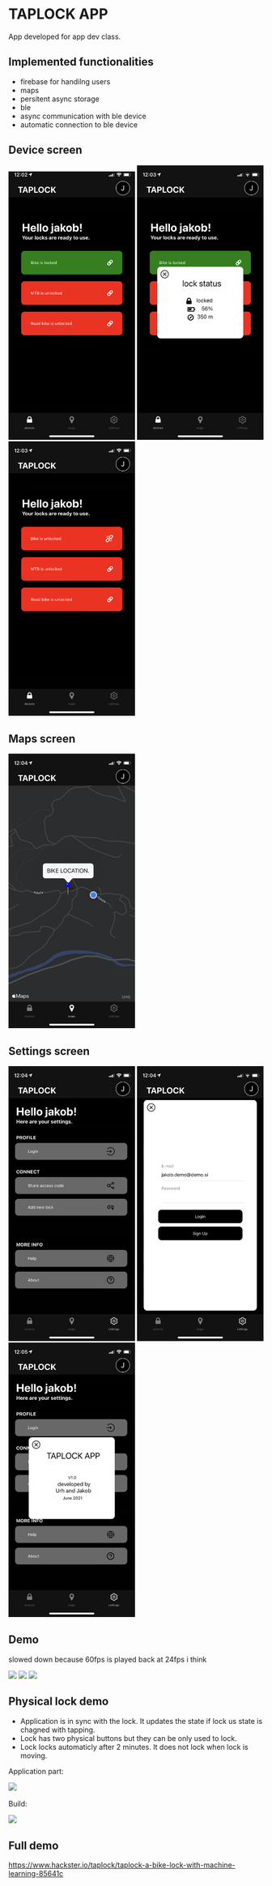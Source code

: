 # TAPLOCK APP

App developed for app dev class. 

## Implemented functionalities

* firebase for handilng users
* maps  
* persitent async storage
* ble
* async communication with ble device
* automatic connection to ble device

## Device screen
<p float="center">
  <img src="/screenshots/IMG_0401.jpg" width="250" />
  <img src="/screenshots/IMG_0402.PNG" width="250" /> 
  <img src="/screenshots/IMG_0403.PNG" width="250" />
</p>

## Maps screen
<p float="center">
  <img src="/screenshots/IMG_0405.PNG" width="250" />
</p>

## Settings screen 
<p float="center">
  <img src="/screenshots/IMG_0406.PNG" width="250" />
  <img src="/screenshots/IMG_0407.PNG" width="250" /> 
  <img src="/screenshots/IMG_0408.PNG" width="250" />
</p>

## Demo 
slowed down because 60fps is played back at 24fps i think

<p float="center">
  <img src=https://user-images.githubusercontent.com/52485152/122726991-d9623d00-d276-11eb-8aeb-d9d079fa1451.mp4 width="250" />
  <img src=https://user-images.githubusercontent.com/52485152/122727005-dc5d2d80-d276-11eb-9010-b0a92dc3b4b4.mp4 width="250" /> 
  <img src=https://user-images.githubusercontent.com/52485152/122727006-de26f100-d276-11eb-87b4-4398a951f1c4.mp4 width="250" />
</p>

## Physical lock demo

- Application is in sync with the lock. It updates the state if lock us state is chagned with tapping.
- Lock has two physical buttons but they can be only used to lock. 
- Lock locks automaticly after 2 minutes. It does not lock when lock is moving. 

Application part:

<p float="center">
  <img src=https://user-images.githubusercontent.com/52485152/147857644-fe54b257-06fa-4606-85e0-2558a8007690.mp4 width="250" />
</p>

Build:

<p float="center">
    <img src=https://user-images.githubusercontent.com/52485152/147857659-37f8b0ab-6848-426f-bea8-fcb1cd29bb3a.mp4 width="250" />
</p>


## Full demo 
https://www.hackster.io/taplock/taplock-a-bike-lock-with-machine-learning-85641c

















